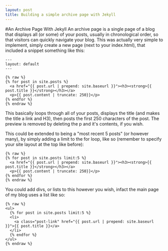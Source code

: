```yaml
---
layout: post
title: Building a simple archive page with Jekyll
---
```

#An Archive Page With Jekyll
An archive page is a single page of a blog that displays all (or some) of your posts, usually in chronological order, so that visitors can quickly navigate your blog. This was actually very simple to implement, simply create a new page (next to your index.html), that included a snippet something like this:

~~~~
---
layout: default
---

{% raw %}
{% for post in site.posts %}          
  <a href="{{ post.url | prepend: site.baseurl }}"><h3><strong>{{ post.title }}</strong></h3></a>
  <p>{{ post.content | truncate: 250}}</p>
{% endfor %}
{% endraw %}
~~~~

This basically loops through all of your posts, displays the title (and makes the title a link and H3), then posts the first 250 characters of the post. The preview is removed by deleting the p and it's contents, if you wish.

This could be extended to being a "most recent 5 posts" (or however many), by simply adding a limit to the for loop, like so (remember to specify your site layout at the top like before):

~~~~
{% raw %}
{% for post in site.posts limit:5 %}          
  <a href="{{ post.url | prepend: site.baseurl }}"><h3><strong>{{ post.title }}</strong></h3></a>
  <p>{{ post.content | truncate: 250}}</p>
{% endfor %}
{% endraw %}
~~~~

You could add divs, or lists to this however you wish, infact the main page of my blog uses a list like so:

~~~~
{% raw %}
<ul>
  {% for post in site.posts limit:5 %}
  <li>
    <a class="post-link" href="{{ post.url | prepend: site.baseurl }}">{{ post.title }}</a>
  </li>
  {% endfor %}
</ul>
{% endraw %}
~~~~